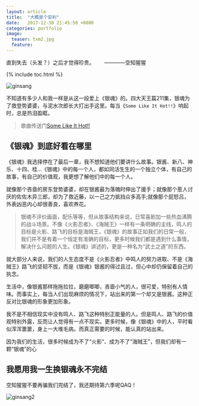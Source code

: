 ```yaml
---
layout: article
title:  "大概是个安利"
date:   2017-12-30 21:45:50 +0800
categories: portfolio
image:
  teaser: txm2.jpg
  feature: 
---
```


直到失去（头发？）之后才觉得珍贵。       ————空知猩猩

{% include toc.html %}

![ginsang](https://pic1.zhimg.com/50/v2-aee95796cb804b303c597a57bf41e777_hd.jpg)

不知道有多少人和我一样是从这一段爱上《银魂》的。四大天王篇211集，银魂为了救登势婆婆，与泥水次郎长大打出手这里。每当《`Some Like It Hot!!`》响起时，总是热泪盈眶。

>歌曲传送门[Some Like It Hot!!]

## 《银魂》到底好看在哪里

《银魂》我选择停在了最后一章，我不想知道他们要讲什么故事。银酱、新八、神乐、十四、桂...《银魂》中的每一个人，都如同活生生的一个独立个体，有自己的故事，有自己的价值观，我更想了解他们中的每一个人。

就像那个吝啬的房东登势婆婆，却在银酱最为落魄时伸出了援手；就像那个惹人讨厌的佐佐木异三郎，却为了救近藤，以一己之力抵挡众多高手;就像那个屁怒吕，外表凶恶内心却很善良，喜欢养花。

> 银魂不评价画面，配乐等等，但从故事结构来说，日常喜剧加一些热血沸腾的战斗场景。不像《火影忍者》、《海贼王》一样有一条明确的主线，鸣人的目标是火影、路飞的目标是海贼王，《银魂》的故事正如我们的日常一般，我们并不是有着一个恒定有准确的目标，更多时候我们都是遇到什么事情，解决什么问题的人生。《银魂》讲述的，更是一种名为“武士之道”的东西。

就大部分人来说，我们的人生态度不是《火影忍者》中鸣人的努力进取、不是《海贼王》路飞的坚韧不拔，而是《银魂》银酱的得过且过，但心中却仍保留着自己的执念。

生活中，像银酱那样拖拖拉拉，磨磨唧唧，吝啬小气的人，很可爱，特别有人情味。而事实上，每当人们出现麻烦的情况下，站出来的第一个却又是银酱。这种正反对比银魂的形象更加形象。

我不是不相信现实中没有鸣人、路飞这种特别正能量的人。但是鸣人、路飞的价值观特别外露，反而让人觉得有一点不现实。更多时候，像《银魂》中的人，平时看似浑浑噩噩，身上一大堆毛病。而真正需要的时候，能认真的站出来。

因为我们的生活，很多时候成为不了“火影”、成为不了“海贼王”，但我们却有一颗“银魂”的心

## 我愿用我一生换银魂永不完结

空知猩猩不要再骗我们完结了，我还期待第六季呢QAQ！

![ginsang2](https://pic3.zhimg.com/50/v2-eda509099b338a439ea4296e5f4f4063_hd.jpg)


[Some Like It Hot!!]: http://music.163.com/#/song?id=29762029

